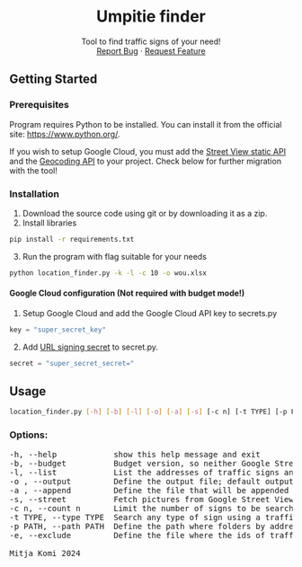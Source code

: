 <div align="center">
    <h1 align="center">Umpitie finder</h1>
    <p align="center">
        Tool to find traffic signs of your need!
        <br />
        <a href="https://github.com/MitjaWasTaken/umpikuja-finder/issues">Report Bug</a>
        ·
        <a href="https://github.com/MitjaWasTaken/umpikuja-finder/issues">Request Feature</a>
    </p>
</div>


## Getting Started

### Prerequisites
Program requires Python to be installed. You can install it from the official site: https://www.python.org/. 

If you wish to setup Google Cloud, you must add the <a href="https://developers.google.com/maps/documentation/streetview/overview">Street View static API</a> and the <a href="https://developers.google.com/maps/documentation/geocoding/overview">Geocoding API</a> to your project. Check below for further migration with the tool!

### Installation
1. Download the source code using git or by downloading it as a zip.
2. Install libraries
```sh
pip install -r requirements.txt
``` 
3. Run the program with flag suitable for your needs
```sh
python location_finder.py -k -l -c 10 -o wou.xlsx
```

#### Google Cloud configuration (Not required with budget mode!)
1. Setup Google Cloud and add the Google Cloud API key to secrets.py
````py
key = "super_secret_key"
````
2. Add <a href="https://developers.google.com/maps/documentation/maps-static/digital-signature">URL signing secret</a> to secret.py.
```py
secret = "super_secret_secret="
```

## Usage
```sh
location_finder.py [-h] [-b] [-l] [-o] [-a] [-s] [-c n] [-t TYPE] [-p PATH] [-e EXCLUDE]
```

### Options:
<pre>
-h, --help            show this help message and exit
-b, --budget          Budget version, so neither Google Street View photos nor addresses, only coordinates to the output file
-l, --list            List the addresses of traffic signs and possible descriptions in Excel
-o , --output         Define the output file; default output.xlsx
-a , --append         Define the file that will be appended to the start of the output file; default output.xls (Please don't give a file that isn't the output of this program. Not compatible with the output of the budget Excel)
-s, --street          Fetch pictures from Google Street View to folders by addresses (not 100% accurate due to very good data provided by the Finnish Transport Infrastructure Agency)
-c n, --count n       Limit the number of signs to be searched
-t TYPE, --type TYPE  Search any type of sign using a traffic sign type. For example, A1.1 for mutka
-p PATH, --path PATH  Define the path where folders by addresses with pictures are stored (requires -s parameter)
-e, --exclude         Define the file where the ids of traffic signs that will be excluded are saved and the ids of searched signs will be saved

Mitja Komi 2024
</pre>